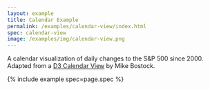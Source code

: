 ```yaml
---
layout: example
title: Calendar Example
permalink: /examples/calendar-view/index.html
spec: calendar-view
image: /examples/img/calendar-view.png
---
```


A calendar visualization of daily changes to the S&P 500 since 2000.
Adapted from a [D3 Calendar View](https://observablehq.com/@d3/calendar-view) by Mike Bostock.

{% include example spec=page.spec %}
